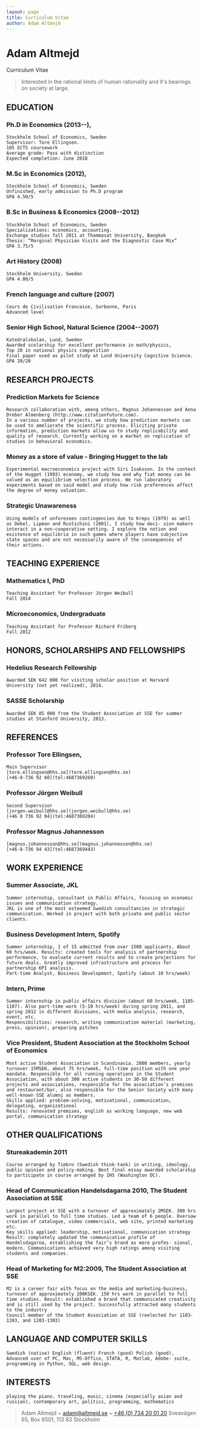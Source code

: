 ```yaml
---
layout: page
title: Curriculum Vitae
author: Adam Altmejd
---
```



# Adam Altmejd
Curriculum Vitae
>  Interested in the rational limits of human rationality and it's bearings on society at large.


## EDUCATION

### Ph.D in Economics (2013--), 
    Stockholm School of Economics, Sweden
    Supervisor: Tore Ellingsen. 
    105 ECTS coursework
    Average grade: Pass with distinction
    Expected completion: June 2018

### M.Sc in Economics (2012), 
    Stockholm School of Economics, Sweden 
    Unfinished, early admission to Ph.D program
    GPA 4.50/5

### B.Sc in Business & Economics (2008--2012)
    Stockholm School of Economics, Sweden
    Specializations: economics, accounting. 
    Exchange studies fall 2011 at Thammasat University, Bangkok
    Thesis: “Marginal Physician Visits and the Diagnostic Case Mix”
    GPA 3.75/5

### Art History (2008)
    Stockholm University, Sweden
    GPA 4.00/5

### French language and culture (2007)
    Cours de Civilisation Francaise, Sorbonne, Paris
    Advanced level 

### Senior High School, Natural Science (2004--2007)
    Katedralskolan, Lund, Sweden
    Awarded scolarship for excellent performance in math/physics, 
    Top 20 in national physics competition 
    Final paper used as pilot study at Lund University Cognitive Science.
    GPA 20/20


## RESEARCH PROJECTS

### Prediction Markets for Science
    Research collaboration with, among others, Magnus Johannesson and Anna Dreber Almenberg (http://www.citationfuture.com).
    In a various number of projects, we study how prediction markets can be used to ameliorate the scientific process. Eliciting private information, prediction markets allow us to study replicability and quality of research. Currently working on a market on replication of studies in behavioral economics.

### Money as a store of value - Bringing Hugget to the lab
    Experimental macroeconomics project with Siri Isaksson. In the context of the Hugget (1993) economy, we study how and why fiat money can be valued as an equilibrium selection process. We run laboratory experiments based on said model and study how risk preferences affect the degree of money valuation.

### Strategic Unawareness
    Using models of unforeseen contingencies due to Kreps (1979) as well as Dekel, Lipman and Rustichini (2001), I study how deci- sion makers interact in a non-cooperative setting. I explore the notion and existence of equilibria in such games where players have subjective state spaces and are not necessarily aware of the consequences of their actions.


## TEACHING EXPERIENCE

### Mathematics I, PhD
    Teaching Assistant for Professor Jörgen Weibull
    Fall 2014

### Microeconomics, Undergraduate
    Teaching Assistant for Professor Richard Friberg 
    Fall 2012

## HONORS, SCHOLARSHIPS AND FELLOWSHIPS

### Hedelius Research Fellowship 
    Awarded SEK 642 000 for visiting scholar position at Harvard University (not yet realized), 2014.

### SASSE Scholarship 
    Awarded SEK 85 000 from the Student Association at SSE for summer studies at Stanford University, 2013.


## REFERENCES

### Professor Tore Ellingsen, 
    Main Supervisor
    [tore.ellingsen@hhs.se](tore.ellingsen@hhs.se)
    [+46-8-736 92 60](tel:4687369260)

### Professor Jörgen Weibull
    Second Supervisor
    [jorgen.weibull@hhs.se](jorgen.weibull@hhs.se)
    [+46 8 736 92 04](tel:4687369204)

### Professor Magnus Johannesson
    [magnus.johannesson@hhs.se](magnus.johannesson@hhs.se)
    [+46-8-736 94 43](tel:4687369443)


## WORK EXPERIENCE

### Summer Associate, JKL
    Summer internship, consultant in Public Affairs, focusing on economic issues and communication strategy. 
    JKL is one of the most esteemed Swedish consultancies in strategic communication. Worked in project with both private and public sector clients.

### Business Development Intern, Spotify
    Summer internship, 1 of 15 admitted from over 1500 applicants. About 60 hrs/week. Results: created tools for analysis of partnership performance, to evaluate current results and to create projections for future deals. Greatly improved infrastructure and process for partnership KPI analysis.
    Part-time Analyst, Business Development, Spotify (about 10 hrs/week)

### Intern, Prime
    Summer internship in public affairs division (about 60 hrs/week, 1105-1107). Also part-time work (5-10 hrs/week) during spring 2011, and spring 2012 in different divisions, with media analysis, research, event, etc.
    Responsibilities: research, writing communication material (marketing, press, opinion), preparing pitches

### Vice President, Student Association at the Stockholm School of Economics
    Most active Student Association in Scandinavia. 2000 members, yearly turnover 15MSEK, about 75 hrs/week, full-time position with one year mandate. Responsible for all running operations in the Student Association, with about 300 active students in 30-50 different projects and associations, responsible for the association’s premises and restaurant/bar, also responsible for the Senior Society with many well-known SSE alumni as members.
    Skills applied: problem-solving, motivational, communication, delegating, organizational
    Results: renovated premises, english as working language, new web portal, communication strategy


## OTHER QUALIFICATIONS

### Stureakademin 2011
    Course arranged by Timbro (Swedish think-tank) in writing, ideology, public opinion and policy-making. Best final essay awarded scholarship to participate in course arranged by IHS (Washington DC). 

### Head of Communication Handelsdagarna 2010, The Student Association at SSE
    Largest project at SSE with a turnover of approximately 2MSEK. 300 hrs work in parallel to full time studies. Led a team of 6 people. Oversaw creation of catalogue, video commercials, web site, printed marketing etc.
    Key skills applied: leadership, motivational, communication strategy
    Result: completely updated the communicative profile of Handelsdagarna, establishing the fair’s brand as more profes- sional, modern. Communications achieved very high ratings among visiting students and companies.

### Head of Marketing for M2:2009, The Student Association at SSE
    M2 is a career fair with focus on the media and marketing-business, turnover of approximately 200KSEK. 150 hrs work in parallel to full time studies. Result: established a brand that communicated creativity and is still used by the project. Successfully attracted many students to the industry
    Council member of the Student Association at SSE (reelected for 1103-1203, and 1203-1303)


## LANGUAGE AND COMPUTER SKILLS
    Swedish (native) English (fluent) French (good) Polish (good), Advanced user of PC, Mac, MS-Office, STATA, R, Matlab, Adobe- suite, programming in Python, SQL, web design.

## INTERESTS
    playing the piano, traveling, music, cinema (especially asian and russian), contemporary art, politics, programming, mathematics

> Adam Altmejd ~ [adam@altmejd.se](adam@altmejd.se) ~ [+46 (0) 734 20 01 20](tel:46734200120)
> Sveavägen 65, Box 6501, 113 83 Stockholm
